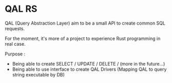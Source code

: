 # QAL RS
QAL (Query Abstraction Layer) aim to be a small API to create common SQL requests.

For the moment, it's more of a project to experience Rust programming in real case.

Purpose :
 - Being able to create SELECT / UPDATE / DELETE / (more in the future...)
 - Being able to use interface to create QAL Drivers (Mapping QAL to query string executable by DB)

